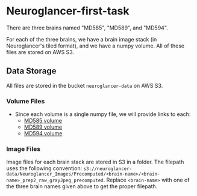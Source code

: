 # Neuroglancer-first-task

There are three brains named "MD585", "MD589", and "MD594".

For each of the three brains, we have a brain image stack (in Neuroglancer's tiled format), and we have a numpy volume. All of these files are stored on AWS S3.

## Data Storage

All files are stored in the bucket `neuroglancer-data` on AWS S3.

### Volume Files

- Since each volume is a single numpy file, we will provide links to each:
  - [MD585 volume](https://neuroglancer-data.s3-us-west-1.amazonaws.com/Neuroglancer_Volumes/Matrix/MD585/human_annotation/combined_volume/brainstem_xy5um_z20um/color_1_thickness_1_offset_0/volume_colored.npy)
  - [MD589 volume](https://neuroglancer-data.s3-us-west-1.amazonaws.com/Neuroglancer_Volumes/Matrix/MD589/human_annotation/combined_volume/brainstem_xy5um_z20um/color_1_thickness_1_offset_0/volume_colored.npy)
  - [MD594 volume](https://neuroglancer-data.s3-us-west-1.amazonaws.com/Neuroglancer_Volumes/Matrix/MD594/human_annotation/combined_volume/brainstem_xy5um_z20um/color_1_thickness_1_offset_0/volume_colored.npy)

### Image Files

Image files for each brain stack are stored in S3 in a folder. The filepath uses the following convention: `s3://neuroglancer-data/Neuroglancer_Images/Precomputed/<brain-name>/<brain-name>_prep2_raw_grayJpeg_precomputed`. Replace `<brain-name>` with one of the three brain names given above to get the proper filepath.
